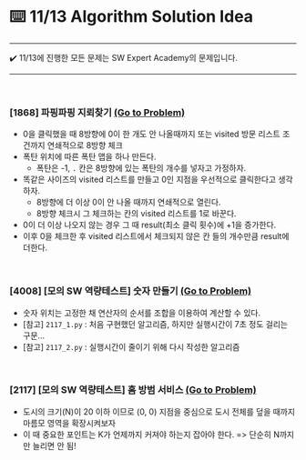 # :keyboard: 11/13 Algorithm Solution Idea

---

:heavy_check_mark: 11/13에 진행한 모든 문제는 SW Expert Academy의 문제입니다.

---

<br>

### [1868] 파핑파핑 지뢰찾기 <a href="https://swexpertacademy.com/main/code/problem/problemDetail.do?contestProbId=AV5LwsHaD1MDFAXc&categoryId=AV5LwsHaD1MDFAXc&categoryType=CODE" target="_blank">(Go to Problem)</a>

- 0을 클릭했을 때 8방향에 0이 한 개도 안 나올때까지 또는 visited 방문 리스트 조건까지 연쇄적으로 8방향 체크
- 폭탄 위치에 따른 폭탄 맵을 하나 만든다.
  - 폭탄은 -1, `.` 칸은 8방향에 있는 폭탄의 개수를 넣자고 가정하자.
- 똑같은 사이즈의 visited 리스트를 만들고 0인 지점을 우선적으로 클릭한다고 생각하자.
  - 8방향에 더 이상 0이 안 나올 때까지 연쇄적으로 열린다.
  - 8방향 체크시 그 체크하는 칸의 visited 리스트를 1로 바꾼다.
- 0이 더 이상 나오지 않는 경우 그 때 result(최소 클릭 횟수)에 +1을 증가한다.
- 이후 0을 체크한 후 visited 리스트에서 체크되지 않은 칸 들의 개수만큼 result에 더한다.

<br>

### [4008] [모의 SW 역량테스트] 숫자 만들기 <a href="https://swexpertacademy.com/main/code/problem/problemDetail.do?contestProbId=AWIeRZV6kBUDFAVH&categoryId=AWIeRZV6kBUDFAVH&categoryType=CODE" target="_blank">(Go to Problem)</a>

- 숫자 위치는 고정한 채 연산자의 순서를 조합을 이용하여 계산할 수 있다.
- [참고] `2117_1.py` : 처음 구현했던 알고리즘, 하지만 실행시간이 7초 정도 걸리는 구문...
- [참고] `2117_2.py` : 실행시간이 줄이기 위해 다시 작성한 알고리즘

<br>

### [2117] [모의 SW 역량테스트] 홈 방범 서비스 <a href="https://swexpertacademy.com/main/code/problem/problemDetail.do?contestProbId=AV5V61LqAf8DFAWu&categoryId=AV5V61LqAf8DFAWu&categoryType=CODE" target="_blank">(Go to Problem)</a>

- 도시의 크기(N)이 20 이하 이므로 (0, 0) 지점을 중심으로 도시 전체를 덮을 때까지 마름모 영역을 확장시켜보자
- 이 때 중요한 포인트는 K가 언제까지 커져야 하는지 잡아야 한다. => 단순히 N까지만 늘리면 안 됨!